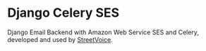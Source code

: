 Django Celery SES
=========================

Django Email Backend with Amazon Web Service SES and Celery, developed and used by [StreetVoice](http://streetvoice.com/).

